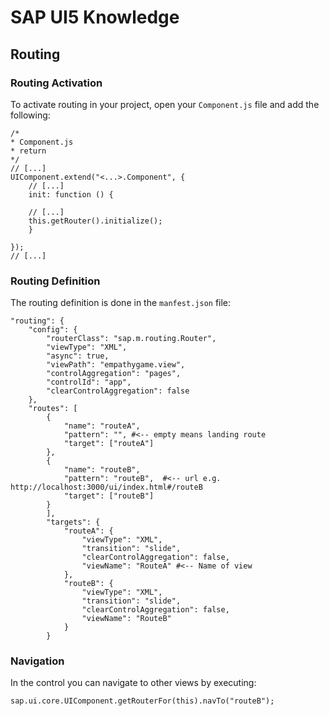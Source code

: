 # SAP UI5 Knowledge

## Routing

### Routing Activation
To activate routing in your project, open your `Component.js` file and add the following:

```
/*
* Component.js
* return 
*/ 
// [...]
UIComponent.extend("<...>.Component", {
    // [...]
    init: function () {

	// [...]
	this.getRouter().initialize();
    }

});
// [...]

```

### Routing Definition
The routing definition is done in the `manfest.json` file:

```
"routing": {
	"config": {
		"routerClass": "sap.m.routing.Router",
		"viewType": "XML",
		"async": true,
		"viewPath": "empathygame.view",
		"controlAggregation": "pages",
		"controlId": "app",
		"clearControlAggregation": false
	},
	"routes": [
		{
			"name": "routeA",
			"pattern": "", #<-- empty means landing route
			"target": ["routeA"]
		},
		{
			"name": "routeB",
			"pattern": "routeB",  #<-- url e.g. http://localhost:3000/ui/index.html#/routeB
			"target": ["routeB"]
		}
		],
		"targets": {
			"routeA": {
				"viewType": "XML",
				"transition": "slide",
				"clearControlAggregation": false,
				"viewName": "RouteA" #<-- Name of view
			},
			"routeB": {
				"viewType": "XML",
				"transition": "slide",
				"clearControlAggregation": false,
				"viewName": "RouteB"
			}
		}
```

### Navigation
In the control you can navigate to other views by executing:

```
sap.ui.core.UIComponent.getRouterFor(this).navTo("routeB");

```
